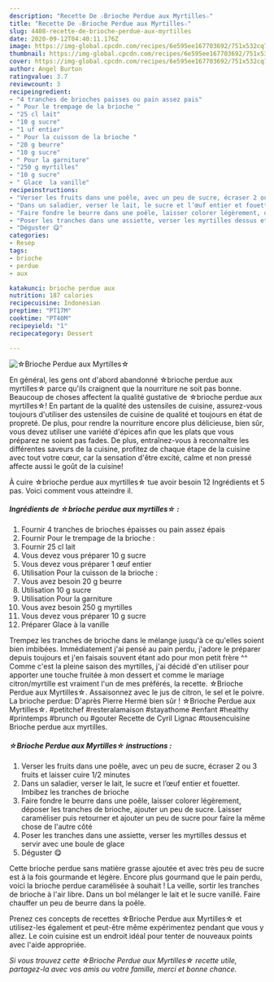```yaml
---
description: "Recette De ☆Brioche Perdue aux Myrtilles☆"
title: "Recette De ☆Brioche Perdue aux Myrtilles☆"
slug: 4408-recette-de-brioche-perdue-aux-myrtilles
date: 2020-09-12T04:40:11.176Z
image: https://img-global.cpcdn.com/recipes/6e595ee167703692/751x532cq70/☆brioche-perdue-aux-myrtilles☆-photo-principale-de-la-recette.jpg
thumbnail: https://img-global.cpcdn.com/recipes/6e595ee167703692/751x532cq70/☆brioche-perdue-aux-myrtilles☆-photo-principale-de-la-recette.jpg
cover: https://img-global.cpcdn.com/recipes/6e595ee167703692/751x532cq70/☆brioche-perdue-aux-myrtilles☆-photo-principale-de-la-recette.jpg
author: Angel Burton
ratingvalue: 3.7
reviewcount: 3
recipeingredient:
- "4 tranches de brioches paisses ou pain assez pais"
- " Pour le trempage de la brioche "
- "25 cl lait"
- "10 g sucre"
- "1 uf entier"
- " Pour la cuisson de la brioche "
- "20 g beurre"
- "10 g sucre"
- " Pour la garniture"
- "250 g myrtilles"
- "10 g sucre"
- " Glace  la vanille"
recipeinstructions:
- "Verser les fruits dans une poêle, avec un peu de sucre, écraser 2 ou 3 fruits et laisser cuire 1/2 minutes"
- "Dans un saladier, verser le lait, le sucre et l’œuf entier et fouetter. Imbibez les tranches de brioche"
- "Faire fondre le beurre dans une poêle, laisser colorer légèrement, déposer les tranches de brioche, ajouter un peu de sucre. Laisser caraméliser puis retourner et ajouter un peu de sucre pour faire la même chose de l&#39;autre côté"
- "Poser les tranches dans une assiette, verser les myrtilles dessus et servir avec une boule de glace"
- "Déguster 😋"
categories:
- Resep
tags:
- brioche
- perdue
- aux

katakunci: brioche perdue aux 
nutrition: 187 calories
recipecuisine: Indonesian
preptime: "PT17M"
cooktime: "PT40M"
recipeyield: "1"
recipecategory: Dessert

---
```



![☆Brioche Perdue aux Myrtilles☆](https://img-global.cpcdn.com/recipes/6e595ee167703692/751x532cq70/☆brioche-perdue-aux-myrtilles☆-photo-principale-de-la-recette.jpg)

En général, les gens ont d'abord abandonné ☆brioche perdue aux myrtilles☆ parce qu'ils craignent que la nourriture ne soit pas bonne. Beaucoup de choses affectent la qualité gustative de ☆brioche perdue aux myrtilles☆! En partant de la qualité des ustensiles de cuisine, assurez-vous toujours d'utiliser des ustensiles de cuisine de qualité et toujours en état de propreté. De plus, pour rendre la nourriture encore plus délicieuse, bien sûr, vous devez utiliser une variété d'épices afin que les plats que vous préparez ne soient pas fades. De plus, entraînez-vous à reconnaître les différentes saveurs de la cuisine, profitez de chaque étape de la cuisine avec tout votre cœur, car la sensation d'être excité, calme et non pressé affecte aussi le goût de la cuisine!

<!--inarticleads1-->

À cuire ☆brioche perdue aux myrtilles☆ tue avoir besoin 12 Ingrédients et 5 pas. Voici comment vous atteindre il.

##### Ingrédients de ☆brioche perdue aux myrtilles☆ :

1. Fournir 4 tranches de brioches épaisses ou pain assez épais
1. Fournir  Pour le trempage de la brioche :
1. Fournir 25 cl lait
1. Vous devez vous préparer 10 g sucre
1. Vous devez vous préparer 1 œuf entier
1. Utilisation  Pour la cuisson de la brioche :
1. Vous avez besoin 20 g beurre
1. Utilisation 10 g sucre
1. Utilisation  Pour la garniture
1. Vous avez besoin 250 g myrtilles
1. Vous devez vous préparer 10 g sucre
1. Préparer  Glace à la vanille


Trempez les tranches de brioche dans le mélange jusqu&#39;à ce qu&#39;elles soient bien imbibées. Immédiatement j&#39;ai pensé au pain perdu, j&#39;adore le préparer depuis toujours et j&#39;en faisais souvent étant ado pour mon petit frère ^^ Comme c&#39;est la pleine saison des myrtilles, j&#39;ai décidé d&#39;en utiliser pour apporter une touche fruitée à mon dessert et comme le mariage citron/myrtille est vraiment l&#39;un de mes préférés, la recette. ☆Brioche Perdue aux Myrtilles☆. Assaisonnez avec le jus de citron, le sel et le poivre. La brioche perdue: D&#39;après Pierre Hermé bien sûr ! ☆Brioche Perdue aux Myrtilles☆. #petitchef #resteralamaison #stayathome #enfant #healthy #printemps #brunch ou #gouter Recette de Cyril Lignac #tousencuisine Brioche perdue aux myrtilles. 

<!--inarticleads2-->

##### ☆Brioche Perdue aux Myrtilles☆ instructions :

1. Verser les fruits dans une poêle, avec un peu de sucre, écraser 2 ou 3 fruits et laisser cuire 1/2 minutes
1. Dans un saladier, verser le lait, le sucre et l’œuf entier et fouetter. Imbibez les tranches de brioche
1. Faire fondre le beurre dans une poêle, laisser colorer légèrement, déposer les tranches de brioche, ajouter un peu de sucre. Laisser caraméliser puis retourner et ajouter un peu de sucre pour faire la même chose de l&#39;autre côté
1. Poser les tranches dans une assiette, verser les myrtilles dessus et servir avec une boule de glace
1. Déguster 😋


Cette brioche perdue sans matière grasse ajoutée et avec très peu de sucre est à la fois gourmande et légère. Encore plus gourmand que le pain perdu, voici la brioche perdue caramélisée à souhait ! La veille, sortir les tranches de brioche à l&#39;air libre. Dans un bol mélanger le lait et le sucre vanillé. Faire chauffer un peu de beurre dans la poêle. 

<!--inarticleads1-->

<p>
Prenez ces concepts de recettes ☆Brioche Perdue aux Myrtilles☆ et utilisez-les également et peut-être même expérimentez pendant que vous y allez. Le coin cuisine est un endroit idéal pour tenter de nouveaux points avec l'aide appropriée.
</p>

<p>
<i>Si vous trouvez cette ☆Brioche Perdue aux Myrtilles☆ recette utile, partagez-la avec vos amis ou votre famille, merci et bonne chance.</i>
</p>
